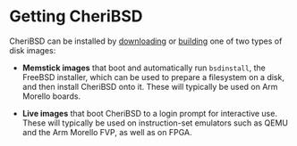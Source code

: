 # Getting CheriBSD

CheriBSD can be installed by [downloading](../downloading/) or
[building](../building/) one of two types of disk images:

- **Memstick images** that boot and automatically run `bsdinstall`, the FreeBSD
  installer, which can be used to prepare a filesystem on a disk, and then
  install CheriBSD onto it.
  These will typically be used on Arm Morello boards.

- **Live images** that boot CheriBSD to a login prompt for interactive use.
  These will typically be used on instruction-set emulators such as QEMU and
  the Arm Morello FVP, as well as on FPGA.
